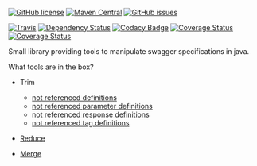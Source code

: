 [![GitHub license](https://img.shields.io/badge/license-Apache%202-blue.svg?style=plastic)](https://raw.githubusercontent.com/signed/swagger-toolbox/master/LICENSE)
[![Maven Central](https://img.shields.io/maven-central/v/com.github.signed.swagger/swagger-toolbox.svg?style=plastic)](https://maven-badges.herokuapp.com/maven-central/com.github.signed.swagger/swagger-toolbox)
[![GitHub issues](https://img.shields.io/github/issues/signed/swagger-toolbox.svg?style=plastic)](https://github.com/signed/swagger-toolbox/issues)

[![Travis](https://img.shields.io/travis/signed/swagger-toolbox/master.svg?style=plastic)](https://travis-ci.org/signed/swagger-toolbox)
[![Dependency Status](https://www.versioneye.com/user/projects/56d74b62d71695003886c338/badge.svg?style=flat)](https://www.versioneye.com/user/projects/56d74b62d71695003886c338)
[![Codacy Badge](https://api.codacy.com/project/badge/grade/bd65bb851ff24fe5b3b39a56a6d2ad2f)](https://www.codacy.com/app/thomas-heilbronner/swagger-toolbox)
[![Coverage Status](https://coveralls.io/repos/github/signed/swagger-toolbox/badge.svg?branch=master)](https://coveralls.io/github/signed/swagger-toolbox?branch=master)
[![Coverage Status](https://img.shields.io/codecov/c/github/signed/swagger-toobox.svg?style=plastic)](https://codecov.io/github/signed/swagger-toolbox)

Small library providing tools to manipulate swagger specifications in java.

What tools are in the box?
 
- Trim
  - [not referenced definitions](src/test/resources/features/trim_model_definitions.feature)
  - [not referenced parameter definitions](src/test/resources/features/trim_parameter_definitions.feature)
  - [not referenced response definitions](src/test/resources/features/trim_response_definitions.feature)
  - [not referenced tag definitions](src/test/resources/features/trim_tag_definitions.feature)

- [Reduce](src/test/resources/features/reduce.feature)

- [Merge](src/test/resources/features/merge.feature)

